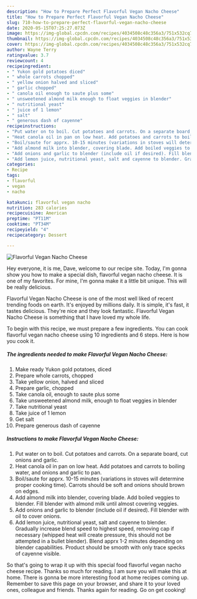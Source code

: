 ```yaml
---
description: "How to Prepare Perfect Flavorful Vegan Nacho Cheese"
title: "How to Prepare Perfect Flavorful Vegan Nacho Cheese"
slug: 710-how-to-prepare-perfect-flavorful-vegan-nacho-cheese
date: 2020-05-15T07:25:27.073Z
image: https://img-global.cpcdn.com/recipes/4034508c48c356a3/751x532cq70/flavorful-vegan-nacho-cheese-recipe-main-photo.jpg
thumbnail: https://img-global.cpcdn.com/recipes/4034508c48c356a3/751x532cq70/flavorful-vegan-nacho-cheese-recipe-main-photo.jpg
cover: https://img-global.cpcdn.com/recipes/4034508c48c356a3/751x532cq70/flavorful-vegan-nacho-cheese-recipe-main-photo.jpg
author: Wayne Terry
ratingvalue: 3.7
reviewcount: 4
recipeingredient:
- " Yukon gold potatoes diced"
- " whole carrots chopped"
- " yellow onion halved and sliced"
- " garlic chopped"
- " canola oil enough to saute plus some"
- " unsweetened almond milk enough to float veggies in blender"
- " nutritional yeast"
- " juice of 1 lemon"
- " salt"
- " generous dash of cayenne"
recipeinstructions:
- "Put water on to boil. Cut potatoes and carrots. On a separate board, cut onions and garlic."
- "Heat canola oil in pan on low heat. Add potatoes and carrots to boiling water, and onions and garlic to pan."
- "Boil/saute for apprx. 10-15 minutes (variations in stoves will determine proper cooking time). Carrots should be soft and onions should brown on edges."
- "Add almond milk into blender, covering blade. Add boiled veggies to blender. Fill blender with almond milk until almost covering veggies."
- "Add onions and garlic to blender (include oil if desired). Fill blender with oil to cover onions."
- "Add lemon juice, nutritional yeast, salt and cayenne to blender. Gradually increase blend speed to highest speed, removing cap if necessary (whipped heat will create pressure, this should not be attempted in a bullet blender). Blend apprx 1-2 minutes depending on blender capabilities. Product should be smooth with only trace specks of cayenne visible."
categories:
- Recipe
tags:
- flavorful
- vegan
- nacho

katakunci: flavorful vegan nacho 
nutrition: 283 calories
recipecuisine: American
preptime: "PT11M"
cooktime: "PT34M"
recipeyield: "4"
recipecategory: Dessert

---
```



![Flavorful Vegan Nacho Cheese](https://img-global.cpcdn.com/recipes/4034508c48c356a3/751x532cq70/flavorful-vegan-nacho-cheese-recipe-main-photo.jpg)

Hey everyone, it is me, Dave, welcome to our recipe site. Today, I'm gonna show you how to make a special dish, flavorful vegan nacho cheese. It is one of my favorites. For mine, I'm gonna make it a little bit unique. This will be really delicious.

Flavorful Vegan Nacho Cheese is one of the most well liked of recent trending foods on earth. It's enjoyed by millions daily. It is simple, it's fast, it tastes delicious. They're nice and they look fantastic. Flavorful Vegan Nacho Cheese is something that I have loved my whole life.




To begin with this recipe, we must prepare a few ingredients. You can cook flavorful vegan nacho cheese using 10 ingredients and 6 steps. Here is how you cook it.

<!--inarticleads1-->

##### The ingredients needed to make Flavorful Vegan Nacho Cheese:

1. Make ready  Yukon gold potatoes, diced
1. Prepare  whole carrots, chopped
1. Take  yellow onion, halved and sliced
1. Prepare  garlic, chopped
1. Take  canola oil, enough to saute plus some
1. Take  unsweetened almond milk, enough to float veggies in blender
1. Take  nutritional yeast
1. Take  juice of 1 lemon
1. Get  salt
1. Prepare  generous dash of cayenne




<!--inarticleads2-->

##### Instructions to make Flavorful Vegan Nacho Cheese:

1. Put water on to boil. Cut potatoes and carrots. On a separate board, cut onions and garlic.
1. Heat canola oil in pan on low heat. Add potatoes and carrots to boiling water, and onions and garlic to pan.
1. Boil/saute for apprx. 10-15 minutes (variations in stoves will determine proper cooking time). Carrots should be soft and onions should brown on edges.
1. Add almond milk into blender, covering blade. Add boiled veggies to blender. Fill blender with almond milk until almost covering veggies.
1. Add onions and garlic to blender (include oil if desired). Fill blender with oil to cover onions.
1. Add lemon juice, nutritional yeast, salt and cayenne to blender. Gradually increase blend speed to highest speed, removing cap if necessary (whipped heat will create pressure, this should not be attempted in a bullet blender). Blend apprx 1-2 minutes depending on blender capabilities. Product should be smooth with only trace specks of cayenne visible.




So that's going to wrap it up with this special food flavorful vegan nacho cheese recipe. Thanks so much for reading. I am sure you will make this at home. There is gonna be more interesting food at home recipes coming up. Remember to save this page on your browser, and share it to your loved ones, colleague and friends. Thanks again for reading. Go on get cooking!
